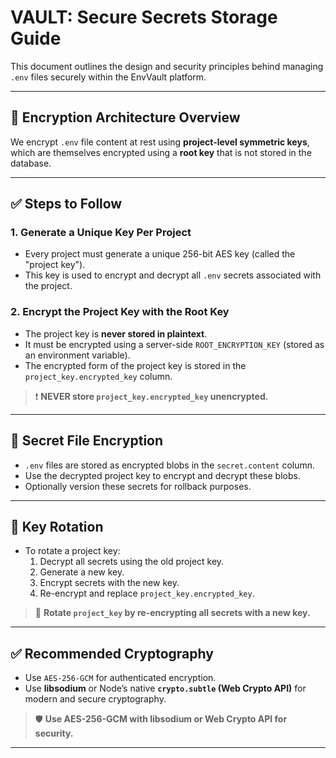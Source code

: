 # VAULT: Secure Secrets Storage Guide

This document outlines the design and security principles behind managing `.env` files securely within the EnvVault platform.

---

## 🔐 Encryption Architecture Overview

We encrypt `.env` file content at rest using **project-level symmetric keys**, which are themselves encrypted using a **root key** that is not stored in the database.

---

## ✅ Steps to Follow

### 1. Generate a Unique Key Per Project

- Every project must generate a unique 256-bit AES key (called the "project key").
- This key is used to encrypt and decrypt all `.env` secrets associated with the project.

### 2. Encrypt the Project Key with the Root Key

- The project key is **never stored in plaintext**.
- It must be encrypted using a server-side `ROOT_ENCRYPTION_KEY` (stored as an environment variable).
- The encrypted form of the project key is stored in the `project_key.encrypted_key` column.

> ❗️ **NEVER store `project_key.encrypted_key` unencrypted.**

---

## 💾 Secret File Encryption

- `.env` files are stored as encrypted blobs in the `secret.content` column.
- Use the decrypted project key to encrypt and decrypt these blobs.
- Optionally version these secrets for rollback purposes.

---

## 🔁 Key Rotation

- To rotate a project key:
  1. Decrypt all secrets using the old project key.
  2. Generate a new key.
  3. Encrypt secrets with the new key.
  4. Re-encrypt and replace `project_key.encrypted_key`.

> 🔁 **Rotate `project_key` by re-encrypting all secrets with a new key.**

---

## ✅ Recommended Cryptography

- Use `AES-256-GCM` for authenticated encryption.
- Use **libsodium** or Node’s native **`crypto.subtle` (Web Crypto API)** for modern and secure cryptography.

> 🛡️ **Use AES-256-GCM with libsodium or Web Crypto API for security.**

---
